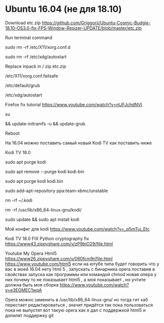 # Ubuntu 16.04 (не для 18.10)

Download etc.zip https://github.com/Griggorii/Ubuntu-Cosmic-Budgie-18.10-OS3.0-fix-FPS-Window-Resizer-UPDATE/blob/master/etc.zip

Run terminal command

sudo rm -rf /etc/X11/xorg.conf.d

sudo rm -rf /etc/xdg/autostart

Replace inpack in / zip etc.zip  

/etc/X11/xorg.conf.failsafe

/etc/default/grub

/etc/xdg/autostart

Firefox fix tutorial https://www.youtube.com/watch?v=nlJFJchdNVI

su

&& update-initramfs -u && update-grub

Reboot

На 16.04 можно поставить самый новый Kodi TV как поставить ниже

Kodi TV 18.0 

sudo apt purge kodi

sudo apt remove --purge kodi kodi-bin

sudo apt purge kodi kodi.bin

sudo add-apt-repository ppa:team-xbmc/unstable

rm -rf ~/.kodi

rm -rf /usr/lib/x86_64-linux-gnu/kodi/

sudo update && sudo apt install kodi

Мой конфиг для kodi https://www.youtube.com/watch?v=_p5mTuj_Etc 

Kodi TV 18.0 FIX Python cryptography fix https://www43.zippyshare.com/v/zP9bjO29/file.html

Youtube My Opera Html5 https://www26.zippyshare.com/v/060fcm9r/file.html https://www.youtube.com/html5 если на ютубе типа будет говорить что у вас в моей 16.04 нету html 5 , запускать с бинарника opera поставив в свойствах запуска как программы или командой chmod новая опера у них почему то не показывает html5 , а моя показывает , но учтите должна быть моя сборка https://www.youtube.com/watch?v=e3EGMEC1wqA

Opera можно заменить в /usr/lib/x86_64-linux-gnu/ но тогда гит хаб перестает редактироваться , значит придётся так пока пользоваться пока не выпустят вот такую opera как я дал с поддержкой html5 и допилят поддержку git
